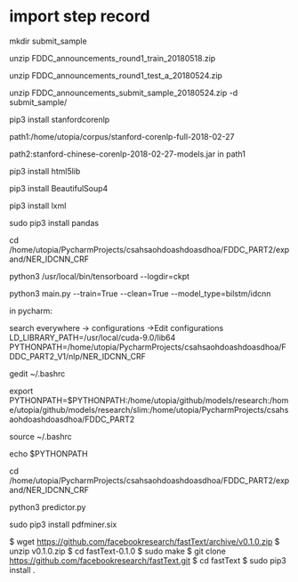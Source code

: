 # import step record

mkdir submit_sample

unzip FDDC_announcements_round1_train_20180518.zip

unzip FDDC_announcements_round1_test_a_20180524.zip

unzip FDDC_announcements_submit_sample_20180524.zip -d submit_sample/

pip3 install stanfordcorenlp

path1:/home/utopia/corpus/stanford-corenlp-full-2018-02-27

path2:stanford-chinese-corenlp-2018-02-27-models.jar in path1

pip3 install html5lib

pip3 install BeautifulSoup4

pip3 install lxml

sudo pip3 install pandas

cd /home/utopia/PycharmProjects/csahsaohdoashdoasdhoa/FDDC_PART2/expand/NER_IDCNN_CRF

python3 /usr/local/bin/tensorboard --logdir=ckpt

python3 main.py --train=True --clean=True --model_type=bilstm/idcnn

in pycharm:

search everywhere -> configurations ->Edit configurations
LD_LIBRARY_PATH=/usr/local/cuda-9.0/lib64
PYTHONPATH=/home/utopia/PycharmProjects/csahsaohdoashdoasdhoa/FDDC_PART2_V1/nlp/NER_IDCNN_CRF

gedit ~/.bashrc

export PYTHONPATH=$PYTHONPATH:/home/utopia/github/models/research:/home/utopia/github/models/research/slim:/home/utopia/PycharmProjects/csahsaohdoashdoasdhoa/FDDC_PART2

source ~/.bashrc

echo $PYTHONPATH

cd /home/utopia/PycharmProjects/csahsaohdoashdoasdhoa/FDDC_PART2/expand/NER_IDCNN_CRF

python3 predictor.py

sudo pip3 install pdfminer.six

$ wget https://github.com/facebookresearch/fastText/archive/v0.1.0.zip
$ unzip v0.1.0.zip
$ cd fastText-0.1.0
$ sudo make
$ git clone https://github.com/facebookresearch/fastText.git
$ cd fastText
$ sudo pip3 install .